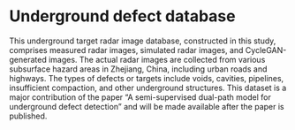 # Underground defect database
This underground target radar image database, constructed in this study, comprises measured radar images, simulated radar images, and CycleGAN-generated images. The actual radar images are collected from various subsurface hazard areas in Zhejiang, China, including urban roads and highways. The types of defects or targets include voids, cavities, pipelines, insufficient compaction, and other underground structures. This dataset is a major contribution of the paper “A semi-supervised dual-path model for underground defect detection” and will be made available after the paper is published.
